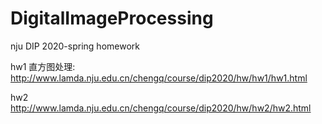 # DigitalImageProcessing
nju DIP 2020-spring homework

hw1 直方图处理: http://www.lamda.nju.edu.cn/chengq/course/dip2020/hw/hw1/hw1.html

hw2 http://www.lamda.nju.edu.cn/chengq/course/dip2020/hw/hw2/hw2.html
